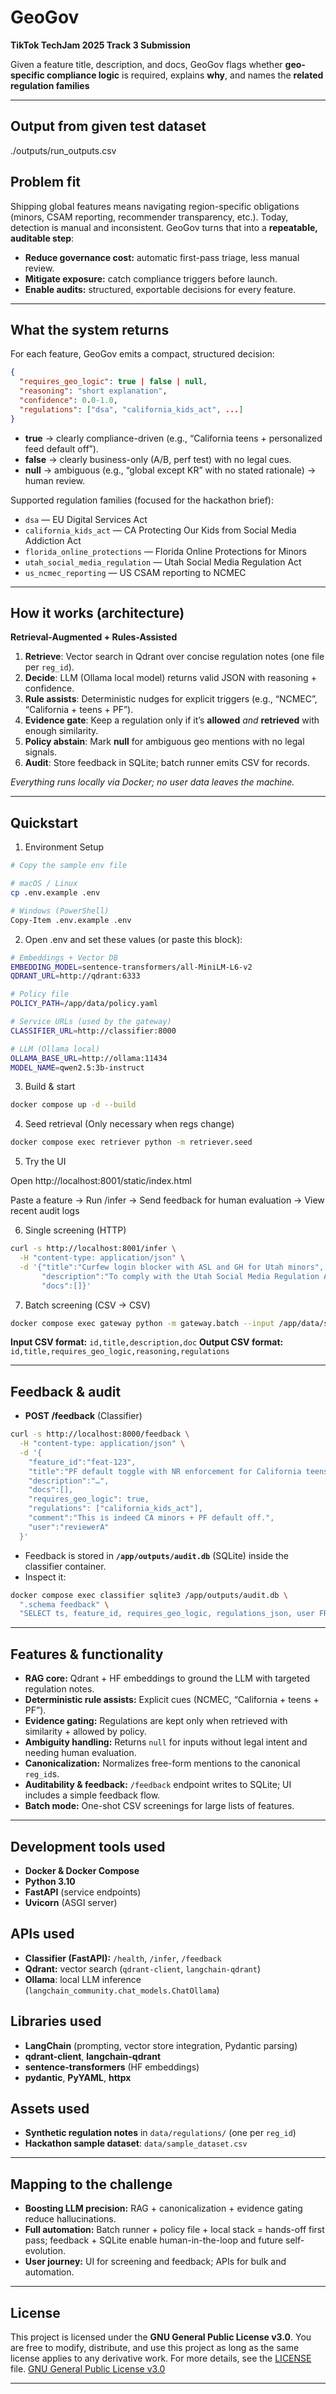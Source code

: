 # GeoGov

**TikTok TechJam 2025 Track 3 Submission**

Given a feature title, description, and docs, GeoGov flags whether **geo-specific compliance logic** is required, explains **why**, and names the **related regulation families**

---

## Output from given test dataset
./outputs/run_outputs.csv

## Problem fit

Shipping global features means navigating region-specific obligations (minors, CSAM reporting, recommender transparency, etc.). Today, detection is manual and inconsistent. GeoGov turns that into a **repeatable, auditable step**:

* **Reduce governance cost:** automatic first-pass triage, less manual review.
* **Mitigate exposure:** catch compliance triggers before launch.
* **Enable audits:** structured, exportable decisions for every feature.

---

## What the system returns

For each feature, GeoGov emits a compact, structured decision:

```json
{
  "requires_geo_logic": true | false | null,
  "reasoning": "short explanation",
  "confidence": 0.0-1.0,
  "regulations": ["dsa", "california_kids_act", ...]
}
```

* **true** → clearly compliance-driven (e.g., “California teens + personalized feed default off”).
* **false** → clearly business-only (A/B, perf test) with no legal cues.
* **null** → ambiguous (e.g., “global except KR” with no stated rationale) → human review.

Supported regulation families (focused for the hackathon brief):

* `dsa` — EU Digital Services Act
* `california_kids_act` — CA Protecting Our Kids from Social Media Addiction Act
* `florida_online_protections` — Florida Online Protections for Minors
* `utah_social_media_regulation` — Utah Social Media Regulation Act
* `us_ncmec_reporting` — US CSAM reporting to NCMEC

---

## How it works (architecture)

**Retrieval-Augmented + Rules-Assisted**

1. **Retrieve**: Vector search in Qdrant over concise regulation notes (one file per `reg_id`).
2. **Decide**: LLM (Ollama local model) returns valid JSON with reasoning + confidence.
3. **Rule assists**: Deterministic nudges for explicit triggers (e.g., “NCMEC”, “California + teens + PF”).
4. **Evidence gate**: Keep a regulation only if it’s **allowed** *and* **retrieved** with enough similarity.
5. **Policy abstain**: Mark **null** for ambiguous geo mentions with no legal signals.
6. **Audit**: Store feedback in SQLite; batch runner emits CSV for records.

*Everything runs locally via Docker; no user data leaves the machine.*

---

## Quickstart

1) Environment Setup
```bash
# Copy the sample env file

# macOS / Linux
cp .env.example .env

# Windows (PowerShell)
Copy-Item .env.example .env
```

2) Open .env and set these values (or paste this block):

```bash
# Embeddings + Vector DB
EMBEDDING_MODEL=sentence-transformers/all-MiniLM-L6-v2
QDRANT_URL=http://qdrant:6333

# Policy file
POLICY_PATH=/app/data/policy.yaml

# Service URLs (used by the gateway)
CLASSIFIER_URL=http://classifier:8000

# LLM (Ollama local)
OLLAMA_BASE_URL=http://ollama:11434
MODEL_NAME=qwen2.5:3b-instruct

```
3) Build & start
```bash
docker compose up -d --build
```

4) Seed retrieval (Only necessary when regs change)
```bash
docker compose exec retriever python -m retriever.seed
```

5) Try the UI

Open http://localhost:8001/static/index.html

Paste a feature → Run /infer → Send feedback for human evaluation → View recent audit logs

6) Single screening (HTTP)
```bash
curl -s http://localhost:8001/infer \
  -H "content-type: application/json" \
  -d '{"title":"Curfew login blocker with ASL and GH for Utah minors",
       "description":"To comply with the Utah Social Media Regulation Act...",
       "docs":[]}'
```

7) Batch screening (CSV -> CSV)
```bash
docker compose exec gateway python -m gateway.batch --input /app/data/sample_dataset.csv --output /app/outputs/run_outputs.csv

```
**Input CSV format:** `id,title,description,doc`
**Output CSV format:** `id,title,requires_geo_logic,reasoning,regulations`

---

## Feedback & audit

* **POST /feedback** (Classifier)

```bash
curl -s http://localhost:8000/feedback \
  -H "content-type: application/json" \
  -d '{
    "feature_id":"feat-123",
    "title":"PF default toggle with NR enforcement for California teens",
    "description":"…",
    "docs":[],
    "requires_geo_logic": true,
    "regulations": ["california_kids_act"],
    "comment":"This is indeed CA minors + PF default off.",
    "user":"reviewerA"
  }'
```

* Feedback is stored in **`/app/outputs/audit.db`** (SQLite) inside the classifier container.
* Inspect it:

```bash
docker compose exec classifier sqlite3 /app/outputs/audit.db \
  ".schema feedback" \
  "SELECT ts, feature_id, requires_geo_logic, regulations_json, user FROM feedback ORDER BY ts DESC LIMIT 5;"
```

---

## Features & functionality

* **RAG core:** Qdrant + HF embeddings to ground the LLM with targeted regulation notes.
* **Deterministic rule assists:** Explicit cues (NCMEC, “California + teens + PF”).
* **Evidence gating:** Regulations are kept only when retrieved with similarity + allowed by policy.
* **Ambiguity handling:** Returns `null` for inputs without legal intent and needing human evaluation.
* **Canonicalization:** Normalizes free-form mentions to the canonical `reg_id`s.
* **Auditability & feedback:** `/feedback` endpoint writes to SQLite; UI includes a simple feedback flow.
* **Batch mode:** One-shot CSV screenings for large lists of features.

---

## Development tools used

* **Docker & Docker Compose**
* **Python 3.10**
* **FastAPI** (service endpoints)
* **Uvicorn** (ASGI server)

## APIs used

* **Classifier (FastAPI):** `/health`, `/infer`, `/feedback`
* **Qdrant:** vector search (`qdrant-client`, `langchain-qdrant`)
* **Ollama**: local LLM inference (`langchain_community.chat_models.ChatOllama`)

## Libraries used

* **LangChain** (prompting, vector store integration, Pydantic parsing)
* **qdrant-client**, **langchain-qdrant**
* **sentence-transformers** (HF embeddings)
* **pydantic**, **PyYAML**, **httpx**

## Assets used

* **Synthetic regulation notes** in `data/regulations/` (one per `reg_id`)
* **Hackathon sample dataset**: `data/sample_dataset.csv`

---

## Mapping to the challenge

* **Boosting LLM precision:** RAG + canonicalization + evidence gating reduce hallucinations.
* **Full automation:** Batch runner + policy file + local stack = hands-off first pass; feedback + SQLite enable human-in-the-loop and future self-evolution.
* **User journey:** UI for screening and feedback; APIs for bulk and automation.

---

## License
This project is licensed under the **GNU General Public License v3.0**. You are free to modify, distribute, and use this project as long as the same license applies to any derivative work.
For more details, see the [LICENSE](LICENSE) file.
[GNU General Public License v3.0](https://www.gnu.org/licenses/gpl-3.0.en.html)

---
